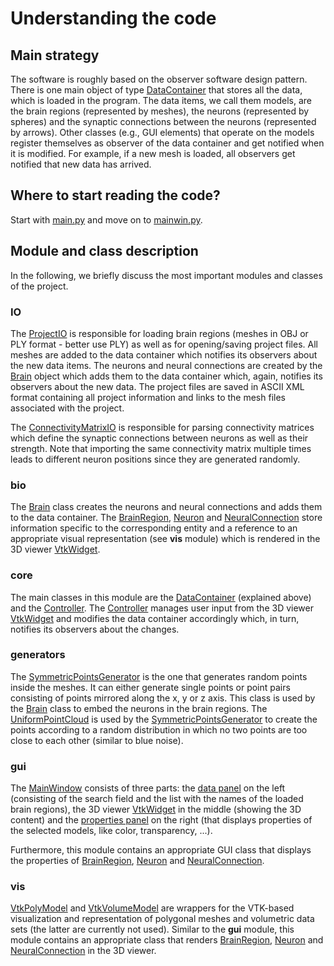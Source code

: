 # Understanding the code

## Main strategy

The software is roughly based on the observer software design pattern. There is one main object of type [DataContainer](../core/datacontainer.py) that stores all the data, which is loaded in the program. The data items, we call them models, are the brain regions (represented by meshes), the neurons (represented by spheres) and the synaptic connections between the neurons (represented by arrows). Other classes (e.g., GUI elements) that operate on the models register themselves as observer of the data container and get notified when it is modified. For example, if a new mesh is loaded, all observers get notified that new data has arrived.

## Where to start reading the code?

Start with [main.py](../main.py) and move on to [mainwin.py](../gui/mainwin.py).

## Module and class description

In the following, we briefly discuss the most important modules and classes of the project.

### IO

The [ProjectIO](../IO/project.py) is responsible for loading brain regions (meshes in OBJ or PLY format - better use PLY) as well as for opening/saving project files. All meshes are added to the data container which notifies its observers about the new data items. The neurons and neural connections are created by the [Brain](../bio/brain.py) object which adds them to the data container which, again, notifies its observers about the new data. The project files are saved in ASCII XML format containing all project information and links to the mesh files associated with the project.

The [ConnectivityMatrixIO](../IO/conmat.py) is responsible for parsing connectivity matrices which define the synaptic connections between neurons as well as their strength. Note that importing the same connectivity matrix multiple times leads to different neuron positions since they are generated randomly.

### bio

The [Brain](../bio/brain.py) class creates the neurons and neural connections and adds them to the data container. The [BrainRegion](../bio/brainregion.py), [Neuron](../bio/neuron.py) and [NeuralConnection](../bio/neuralconnection.py) store information specific to the corresponding entity and a reference to an appropriate visual representation (see **vis** module) which is rendered in the 3D viewer [VtkWidget](../gui/vtkwidget.py).

### core

The main classes in this module are the [DataContainer](../core/datacontainer.py) (explained above) and the [Controller](../core/controller.py). The [Controller](../core/controller.py) manages user input from the 3D viewer [VtkWidget](../gui/vtkwidget.py) and modifies the data container accordingly which, in turn, notifies its observers about the changes.

### generators

The [SymmetricPointsGenerator](../generators/symmetricpoints.py) is the one that generates random points inside the meshes. It can either generate single points or point pairs consisting of points mirrored along the x, y or z axis. This class is used by the [Brain](../bio/brain.py) class to embed the neurons in the brain regions. The [UniformPointCloud](../generators/uniformpointcloud.py) is used by the [SymmetricPointsGenerator](../generators/symmetricpoints.py) to create the points according to a random distribution in which no two points are too close to each other (similar to blue noise).

### gui

The [MainWindow](../gui/mainwin.py) consists of three parts: the [data panel](../gui/datapanel.py) on the left (consisting of the search field and the list with the names of the loaded brain regions), the 3D viewer [VtkWidget](../gui/vtkwidget.py) in the middle (showing the 3D content) and the [properties panel](../gui/propspanel.py) on the right (that displays properties of the selected models, like color, transparency, ...).

Furthermore, this module contains an appropriate GUI class that displays the properties of [BrainRegion](../bio/brainregion.py), [Neuron](../bio/neuron.py) and [NeuralConnection](../bio/neuralconnection.py).

### vis

[VtkPolyModel](../vis/vtkpoly.py) and [VtkVolumeModel](../vis/vtkvol.py) are wrappers for the VTK-based visualization and representation of polygonal meshes and volumetric data sets (the latter are currently not used). Similar to the **gui** module, this module contains an appropriate class that renders [BrainRegion](../bio/brainregion.py), [Neuron](../bio/neuron.py) and [NeuralConnection](../bio/neuralconnection.py) in the 3D viewer.

